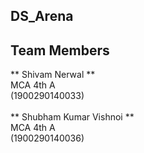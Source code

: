   ##  DS_Arena
## Team Members 
** Shivam Nerwal **</br>
  MCA 4th A</br>
 (1900290140033)</br>
 </br>
** Shubham Kumar Vishnoi **</br>
  MCA 4th A</br>
 (1900290140036)</br> 
 
